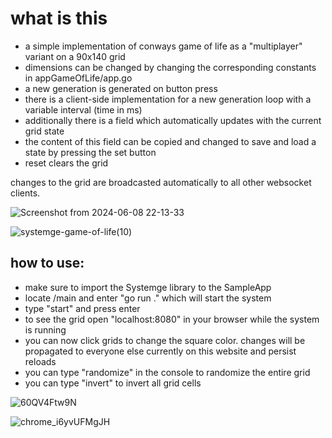 # what is this 
- a simple implementation of conways game of life as a "multiplayer" variant on a 90x140 grid
- dimensions can be changed by changing the corresponding constants in appGameOfLife/app.go
- a new generation is generated on button press
- there is a client-side implementation for a new generation loop with a variable interval (time in ms)  
- additionally there is a field which automatically updates with the current grid state
- the content of this field can be copied and changed to save and load a state by pressing the set button  
- reset clears the grid

changes to the grid are broadcasted automatically to all other websocket clients.

![Screenshot from 2024-06-08 22-13-33](https://github.com/NeutralUsername/Systemge-Sample-ConwaysGameOfLife/assets/39095721/304513a9-7659-47b7-a83b-1174476d41cf)


![systemge-game-of-life(10)](https://github.com/NeutralUsername/Systemge-Sample-ConwaysGameOfLife/assets/39095721/b6f9c94c-f8e6-4d5b-9c43-b8b044626413)



## how to use:  
- make sure to import the Systemge library to the SampleApp
- locate /main and enter "go run ." which will start the system
- type "start" and press enter 
- to see the grid open "localhost:8080" in your browser while the system is running
- you can now click grids to change the square color. changes will be propagated to everyone else currently on this website and persist reloads
- you can type "randomize" in the console to randomize the entire grid
- you can type "invert" to invert all grid cells


![60QV4Ftw9N](https://github.com/NeutralUsername/Systemge-Sample-ConwaysGameOfLife/assets/39095721/2f5b2d0c-65b4-4045-99da-b73d5727f160)


![chrome_i6yvUFMgJH](https://github.com/NeutralUsername/Systemge-Sample-ConwaysGameOfLife/assets/39095721/e220437f-a2c5-483f-a086-fb810827f419)


